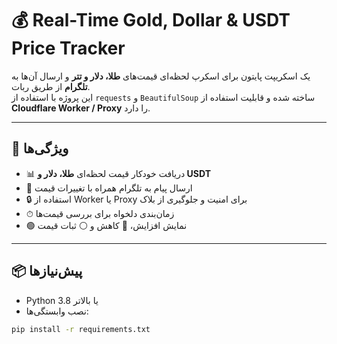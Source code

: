 # 💰 Real-Time Gold, Dollar & USDT Price Tracker

یک اسکریپت پایتون برای اسکرپ لحظه‌ای قیمت‌های **طلا، دلار و تتر** و ارسال آن‌ها به **تلگرام** از طریق ربات.  
این پروژه با استفاده از `requests` و `BeautifulSoup` ساخته شده و قابلیت استفاده از **Cloudflare Worker / Proxy** را دارد.

---

## 🚀 ویژگی‌ها
- 📊 دریافت خودکار قیمت لحظه‌ای **طلا، دلار و USDT**
- 📩 ارسال پیام به تلگرام همراه با تغییرات قیمت
- 🔒 استفاده از Worker یا Proxy برای امنیت و جلوگیری از بلاک
- ⏱ زمان‌بندی دلخواه برای بررسی قیمت‌ها
- 🟢 نمایش افزایش، 🔴 کاهش و ⚪ ثبات قیمت

---

## 📦 پیش‌نیازها
- Python 3.8 یا بالاتر  
- نصب وابستگی‌ها:

```bash
pip install -r requirements.txt
